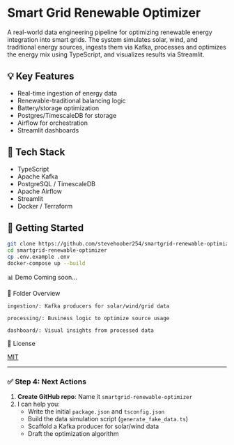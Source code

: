# Smart Grid Renewable Optimizer

A real-world data engineering pipeline for optimizing renewable energy integration into smart grids. The system simulates solar, wind, and traditional energy sources, ingests them via Kafka, processes and optimizes the energy mix using TypeScript, and visualizes results via Streamlit.

## 💡 Key Features
- Real-time ingestion of energy data
- Renewable-traditional balancing logic
- Battery/storage optimization
- Postgres/TimescaleDB for storage
- Airflow for orchestration
- Streamlit dashboards

## 🧰 Tech Stack
- TypeScript
- Apache Kafka
- PostgreSQL / TimescaleDB
- Apache Airflow
- Streamlit
- Docker / Terraform

## 🚀 Getting Started
```bash
git clone https://github.com/stevehoober254/smartgrid-renewable-optimizer.git
cd smartgrid-renewable-optimizer
cp .env.example .env
docker-compose up --build
```
📊 Demo
Coming soon...

📁 Folder Overview
```
ingestion/: Kafka producers for solar/wind/grid data

processing/: Business logic to optimize source usage

dashboard/: Visual insights from processed data
```

📃 License

[MIT](LICENSE.md)

---

### ✅ Step 4: Next Actions

1. **Create GitHub repo**: Name it `smartgrid-renewable-optimizer`
2. I can help you:
   - Write the initial `package.json` and `tsconfig.json`
   - Build the data simulation script (`generate_fake_data.ts`)
   - Scaffold a Kafka producer for solar/wind data
   - Draft the optimization algorithm

